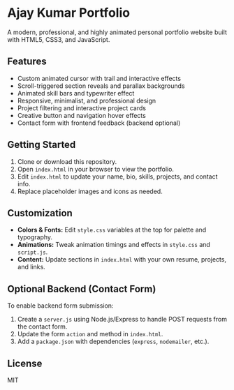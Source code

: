 # Ajay Kumar Portfolio

A modern, professional, and highly animated personal portfolio website built with HTML5, CSS3, and JavaScript.

## Features
- Custom animated cursor with trail and interactive effects
- Scroll-triggered section reveals and parallax backgrounds
- Animated skill bars and typewriter effect
- Responsive, minimalist, and professional design
- Project filtering and interactive project cards
- Creative button and navigation hover effects
- Contact form with frontend feedback (backend optional)

## Getting Started
1. Clone or download this repository.
2. Open `index.html` in your browser to view the portfolio.
3. Edit `index.html` to update your name, bio, skills, projects, and contact info.
4. Replace placeholder images and icons as needed.

## Customization
- **Colors & Fonts:** Edit `style.css` variables at the top for palette and typography.
- **Animations:** Tweak animation timings and effects in `style.css` and `script.js`.
- **Content:** Update sections in `index.html` with your own resume, projects, and links.

## Optional Backend (Contact Form)
To enable backend form submission:
1. Create a `server.js` using Node.js/Express to handle POST requests from the contact form.
2. Update the form `action` and method in `index.html`.
3. Add a `package.json` with dependencies (`express`, `nodemailer`, etc.).

## License
MIT 